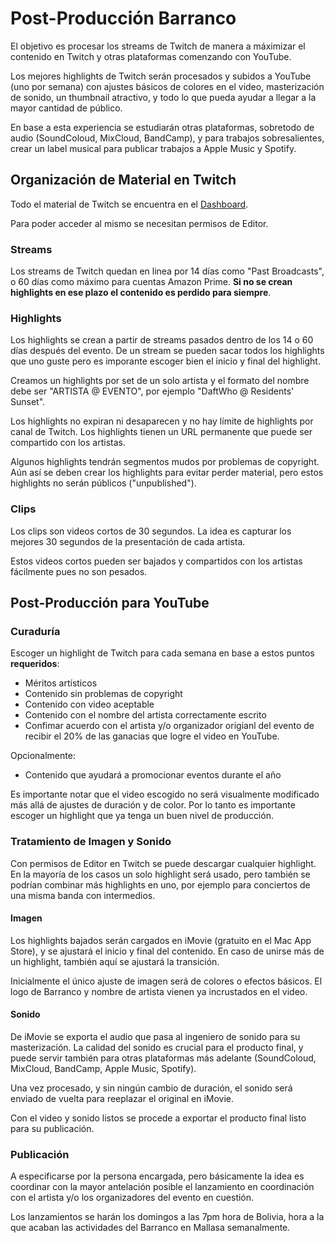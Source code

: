 #  Post-Producción Barranco

El objetivo es procesar los streams de Twitch de manera a máximizar el contenido en Twitch y otras plataformas comenzando con YouTube. 

Los mejores highlights de Twitch serán procesados y subidos a YouTube (uno por semana) con ajustes básicos de colores en el video, masterización de sonido, un thumbnail atractivo, y todo lo que pueda ayudar a llegar a la mayor cantidad de público.

En base a esta experiencia se estudiarán otras plataformas, sobretodo de audio (SoundColoud, MixCloud, BandCamp), y para trabajos sobresalientes, crear un label musical para publicar trabajos a Apple Music y Spotify.

## Organización de Material en Twitch

Todo el material de Twitch se encuentra en el [Dashboard]( https://dashboard.twitch.tv/u/barranco_life/content/video-producer).

Para poder acceder al mismo se necesitan permisos de Editor.

### Streams

Los streams de Twitch quedan en linea por 14 días como "Past Broadcasts", o 60 días como máximo para cuentas Amazon Prime. **Si no se crean highlights en ese plazo el contenido es perdido para siempre**.


### Highlights

Los highlights se crean a partir de streams pasados dentro de los 14 o 60 días después del evento. De un stream se pueden sacar todos los highlights que uno guste pero es imporante escoger bien el inicio y final del highlight.

Creamos un highlights por set de un solo artista y el formato del nombre debe ser "ARTISTA @ EVENTO", por ejemplo "DaftWho @ Residents' Sunset". 

Los highlights no expiran ni desaparecen y no hay límite de highlights por canal de Twitch. Los highlights tienen un URL permanente que puede ser compartido con los artistas.

Algunos highlights tendrán segmentos mudos por problemas de copyright. Aún así se deben crear los highlights para evitar perder material, pero estos highlights no serán públicos ("unpublished").

### Clips

Los clips son videos cortos de 30 segundos. La idea es capturar los mejores 30 segundos de la presentación de cada artista.

Estos videos cortos pueden ser bajados y compartidos con los artistas fácilmente pues no son pesados.

## Post-Producción para YouTube

### Curaduría

Escoger un highlight de Twitch para cada semana en base a estos puntos **requeridos**:

- Méritos artísticos
- Contenido sin problemas de copyright
- Contenido con video aceptable
- Contenido con el nombre del artista correctamente escrito
- Confimar acuerdo con el artista y/o organizador origianl del evento de recibir el 20% de las ganacias que logre el video en YouTube.

Opcionalmente:

- Contenido que ayudará a promocionar eventos durante el año

Es importante notar que el video escogido no será visualmente modificado más allá de ajustes de duración y de color. Por lo tanto es importante escoger un highlight que ya tenga un buen nivel de producción.

### Tratamiento de Imagen y Sonido

Con permisos de Editor en Twitch se puede descargar cualquier highlight. En la mayoría de los casos un solo highlight será usado, pero también se podrían combinar más highlights en uno, por ejemplo para conciertos de una misma banda con intermedios.

#### Imagen

Los highlights bajados serán cargados en iMovie (gratuito en el Mac App Store), y se ajustará el inicio y final del contenido. En caso de unirse más de un highlight, también aquí se ajustará la transición.

Inicialmente el único ajuste de imagen será de colores o efectos básicos. El logo de Barranco y nombre de artista vienen ya incrustados en el video.

#### Sonido

De iMovie se exporta el audio que pasa al ingeniero de sonido para su masterización. La calidad del sonido es crucial para el producto final, y puede servir también para otras plataformas más adelante (SoundColoud, MixCloud, BandCamp, Apple Music, Spotify).

Una vez procesado, y sin ningún cambio de duración, el sonido será enviado de vuelta para reeplazar el original en iMovie.

Con el video y sonido listos se procede a exportar el producto final listo para su publicación.

### Publicación

A especificarse por la persona encargada, pero básicamente la idea es coordinar con la mayor antelación posible el lanzamiento en coordinación con el artista y/o los organizadores del evento en cuestión.

Los lanzamientos se harán los domingos a las 7pm hora de Bolivia, hora a la que acaban las actividades del Barranco en Mallasa semanalmente.


